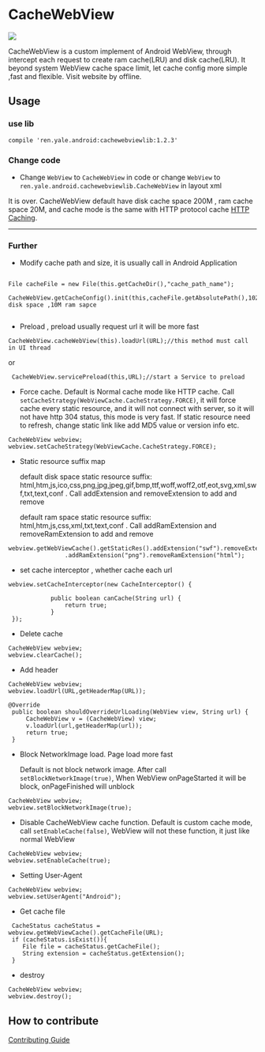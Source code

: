 # CacheWebView

![](https://img.shields.io/badge/jcenter-1.2.0-519dd9.svg)

  CacheWebView is a custom implement of Android WebView, through intercept each request to create ram cache(LRU) and disk cache(LRU). It beyond system WebView cache space
  limit, let cache config more simple ,fast and flexible. Visit website by offline.

## Usage

### use lib

```
compile 'ren.yale.android:cachewebviewlib:1.2.3'
```

### Change code

 - Change `WebView` to `CacheWebView` in code or change `WebView` to `ren.yale.android.cachewebviewlib.CacheWebView` in layout xml


  It is over. CacheWebView default have disk cache space 200M , ram cache space 20M, and cache mode is the same with HTTP protocol cache [HTTP Caching](http://www.cnblogs.com/ppoo24/p/5963037.html).

---

### Further

 - Modify cache path and size, it is usually call in Android Application

 ```

File cacheFile = new File(this.getCacheDir(),"cache_path_name");

CacheWebView.getCacheConfig().init(this,cacheFile.getAbsolutePath(),1024*1024*100,1024*1024*10).enableDebug(true);//100M disk space ,10M ram sapce


 ```

- Preload , preload usually request url it will be more fast

```
CacheWebView.cacheWebView(this).loadUrl(URL);//this method must call in UI thread

```

or

```
 CacheWebView.servicePreload(this,URL);//start a Service to preload
```

- Force cache. Default is Normal cache mode like HTTP cache. Call `setCacheStrategy(WebViewCache.CacheStrategy.FORCE)`, it will force cache every static resource, and it will not connect with server, so it
will not have http 304 status, this mode is very fast. If static resource need to refresh, change static link like add MD5 value or version info etc.


```
CacheWebView webview;
webview.setCacheStrategy(WebViewCache.CacheStrategy.FORCE);

```

- Static resource suffix map

  default disk space static resource suffix:  html,htm,js,ico,css,png,jpg,jpeg,gif,bmp,ttf,woff,woff2,otf,eot,svg,xml,swf,txt,text,conf . Call addExtension and removeExtension to add and remove

  default ram space static resource suffix:  html,htm,js,css,xml,txt,text,conf . Call addRamExtension and removeRamExtension to add and remove


```
webview.getWebViewCache().getStaticRes().addExtension("swf").removeExtension("svg")
                .addRamExtension("png").removeRamExtension("html");
```


- set cache interceptor , whether cache each url

```
webview.setCacheInterceptor(new CacheInterceptor() {

            public boolean canCache(String url) {
                return true;
            }
 });

```

- Delete cache

```
CacheWebView webview;
webview.clearCache();

```

- Add header

```
CacheWebView webview;
webview.loadUrl(URL,getHeaderMap(URL));
```

```
@Override
 public boolean shouldOverrideUrlLoading(WebView view, String url) {
     CacheWebView v = (CacheWebView) view;
     v.loadUrl(url,getHeaderMap(url));
     return true;
 }
```

- Block NetworkImage load. Page load more fast

  Default is not block network image. After call `setBlockNetworkImage(true)`, When WebView onPageStarted it will be block, onPageFinished will unblock

```
CacheWebView webview;
webview.setBlockNetworkImage(true);
```

- Disable CacheWebView cache function. Default is custom cache mode, call `setEnableCache(false)`, WebView will not these function, it just like normal WebView

```
CacheWebView webview;
webview.setEnableCache(true);
```

- Setting User-Agent

```
CacheWebView webview;
webview.setUserAgent("Android");
```

- Get cache file

```
 CacheStatus cacheStatus = webview.getWebViewCache().getCacheFile(URL);
 if (cacheStatus.isExist()){
    File file = cacheStatus.getCacheFile();
    String extension = cacheStatus.getExtension();
 }
```

- destroy

```
CacheWebView webview;
webview.destroy();

```


## How to contribute

   [Contributing Guide](https://github.com/yale8848/CacheWebView/blob/master/CONTRIBUTING.md)
